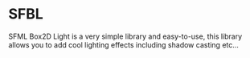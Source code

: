# SFBL
SFML Box2D Light
is a very simple library and easy-to-use, this library allows you to add cool lighting effects including shadow casting etc...
